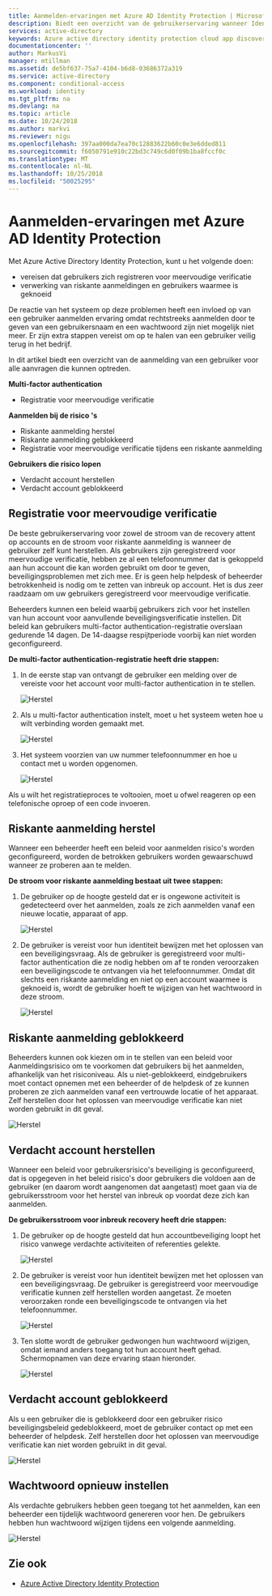 ```yaml
---
title: Aanmelden-ervaringen met Azure AD Identity Protection | Microsoft Docs
description: Biedt een overzicht van de gebruikerservaring wanneer Identity Protection is verholpen of hersteld van een gebruiker of als de multi-factor Authentication-verificatie is vereist voor een beleid.
services: active-directory
keywords: Azure active directory identity protection cloud app discovery, toepassingen, beveiliging, risico's, risiconiveau, beveiligingsproblemen, beveiligingsbeleid beheren
documentationcenter: ''
author: MarkusVi
manager: mtillman
ms.assetid: de5bf637-75a7-4104-b6d8-03686372a319
ms.service: active-directory
ms.component: conditional-access
ms.workload: identity
ms.tgt_pltfrm: na
ms.devlang: na
ms.topic: article
ms.date: 10/24/2018
ms.author: markvi
ms.reviewer: nigu
ms.openlocfilehash: 397aa000da7ea70c12883622b60c0e3e6dded811
ms.sourcegitcommit: f6050791e910c22bd3c749c6d0f09b1ba8fccf0c
ms.translationtype: MT
ms.contentlocale: nl-NL
ms.lasthandoff: 10/25/2018
ms.locfileid: "50025295"
---
```

# <a name="sign-in-experiences-with-azure-ad-identity-protection"></a>Aanmelden-ervaringen met Azure AD Identity Protection
Met Azure Active Directory Identity Protection, kunt u het volgende doen:

* vereisen dat gebruikers zich registreren voor meervoudige verificatie
* verwerking van riskante aanmeldingen en gebruikers waarmee is geknoeid

De reactie van het systeem op deze problemen heeft een invloed op van een gebruiker aanmelden ervaring omdat rechtstreeks aanmelden door te geven van een gebruikersnaam en een wachtwoord zijn niet mogelijk niet meer. Er zijn extra stappen vereist om op te halen van een gebruiker veilig terug in het bedrijf.

In dit artikel biedt een overzicht van de aanmelding van een gebruiker voor alle aanvragen die kunnen optreden.

**Multi-factor authentication**

* Registratie voor meervoudige verificatie

**Aanmelden bij de risico 's**

* Riskante aanmelding herstel
* Riskante aanmelding geblokkeerd
* Registratie voor meervoudige verificatie tijdens een riskante aanmelding

**Gebruikers die risico lopen**

* Verdacht account herstellen
* Verdacht account geblokkeerd

## <a name="multi-factor-authentication-registration"></a>Registratie voor meervoudige verificatie
De beste gebruikerservaring voor zowel de stroom van de recovery attent op accounts en de stroom voor riskante aanmelding is wanneer de gebruiker zelf kunt herstellen. Als gebruikers zijn geregistreerd voor meervoudige verificatie, hebben ze al een telefoonnummer dat is gekoppeld aan hun account die kan worden gebruikt om door te geven, beveiligingsproblemen met zich mee. Er is geen help helpdesk of beheerder betrokkenheid is nodig om te zetten van inbreuk op account. Het is dus zeer raadzaam om uw gebruikers geregistreerd voor meervoudige verificatie. 

Beheerders kunnen een beleid waarbij gebruikers zich voor het instellen van hun account voor aanvullende beveiligingsverificatie instellen. Dit beleid kan gebruikers multi-factor authentication-registratie overslaan gedurende 14 dagen. De 14-daagse respijtperiode voorbij kan niet worden geconfigureerd.

**De multi-factor authentication-registratie heeft drie stappen:**

1. In de eerste stap van ontvangt de gebruiker een melding over de vereiste voor het account voor multi-factor authentication in te stellen. 
   
    ![Herstel](./media/flows/301.png "herstel")

2. Als u multi-factor authentication instelt, moet u het systeem weten hoe u wilt verbinding worden gemaakt met.
   
    ![Herstel](./media/flows/302.png "herstel")

3. Het systeem voorzien van uw nummer telefoonnummer en hoe u contact met u worden opgenomen.

    ![Herstel](./media/flows/303.png "herstel")

Als u wilt het registratieproces te voltooien, moet u ofwel reageren op een telefonische oproep of een code invoeren. 


## <a name="risky-sign-in-recovery"></a>Riskante aanmelding herstel
Wanneer een beheerder heeft een beleid voor aanmelden risico's worden geconfigureerd, worden de betrokken gebruikers worden gewaarschuwd wanneer ze proberen aan te melden. 

**De stroom voor riskante aanmelding bestaat uit twee stappen:** 

1. De gebruiker op de hoogte gesteld dat er is ongewone activiteit is gedetecteerd over het aanmelden, zoals ze zich aanmelden vanaf een nieuwe locatie, apparaat of app. 
   
    ![Herstel](./media/flows/120.png "herstel")
2. De gebruiker is vereist voor hun identiteit bewijzen met het oplossen van een beveiligingsvraag. Als de gebruiker is geregistreerd voor multi-factor authentication die ze nodig hebben om af te ronden veroorzaken een beveiligingscode te ontvangen via het telefoonnummer. Omdat dit slechts een riskante aanmelding en niet op een account waarmee is geknoeid is, wordt de gebruiker hoeft te wijzigen van het wachtwoord in deze stroom. 
   
    ![Herstel](./media/flows/121.png "herstel")

## <a name="risky-sign-in-blocked"></a>Riskante aanmelding geblokkeerd
Beheerders kunnen ook kiezen om in te stellen van een beleid voor Aanmeldingsrisico om te voorkomen dat gebruikers bij het aanmelden, afhankelijk van het risiconiveau. Als u niet-geblokkeerd, eindgebruikers moet contact opnemen met een beheerder of de helpdesk of ze kunnen proberen ze zich aanmelden vanaf een vertrouwde locatie of het apparaat. Zelf herstellen door het oplossen van meervoudige verificatie kan niet worden gebruikt in dit geval.

![Herstel](./media/flows/200.png "herstel")

## <a name="compromised-account-recovery"></a>Verdacht account herstellen
Wanneer een beleid voor gebruikersrisico's beveiliging is geconfigureerd, dat is opgegeven in het beleid risico's door gebruikers die voldoen aan de gebruiker (en daarom wordt aangenomen dat aangetast) moet gaan via de gebruikersstroom voor het herstel van inbreuk op voordat deze zich kan aanmelden. 

**De gebruikersstroom voor inbreuk recovery heeft drie stappen:**

1. De gebruiker op de hoogte gesteld dat hun accountbeveiliging loopt het risico vanwege verdachte activiteiten of referenties gelekte.
   
    ![Herstel](./media/flows/101.png "herstel")
2. De gebruiker is vereist voor hun identiteit bewijzen met het oplossen van een beveiligingsvraag. De gebruiker is geregistreerd voor meervoudige verificatie kunnen zelf herstellen worden aangetast. Ze moeten veroorzaken ronde een beveiligingscode te ontvangen via het telefoonnummer. 
   
   ![Herstel](./media/flows/110.png "herstel")
3. Ten slotte wordt de gebruiker gedwongen hun wachtwoord wijzigen, omdat iemand anders toegang tot hun account heeft gehad. 
   Schermopnamen van deze ervaring staan hieronder.
   
   ![Herstel](./media/flows/111.png "herstel")

## <a name="compromised-account-blocked"></a>Verdacht account geblokkeerd
Als u een gebruiker die is geblokkeerd door een gebruiker risico beveiligingsbeleid gedeblokkeerd, moet de gebruiker contact op met een beheerder of helpdesk. Zelf herstellen door het oplossen van meervoudige verificatie kan niet worden gebruikt in dit geval.

![Herstel](./media/flows/104.png "herstel")

## <a name="reset-password"></a>Wachtwoord opnieuw instellen
Als verdachte gebruikers hebben geen toegang tot het aanmelden, kan een beheerder een tijdelijk wachtwoord genereren voor hen. De gebruikers hebben hun wachtwoord wijzigen tijdens een volgende aanmelding.

![Herstel](./media/flows/160.png "herstel")

## <a name="see-also"></a>Zie ook
* [Azure Active Directory Identity Protection](../active-directory-identityprotection.md) 

